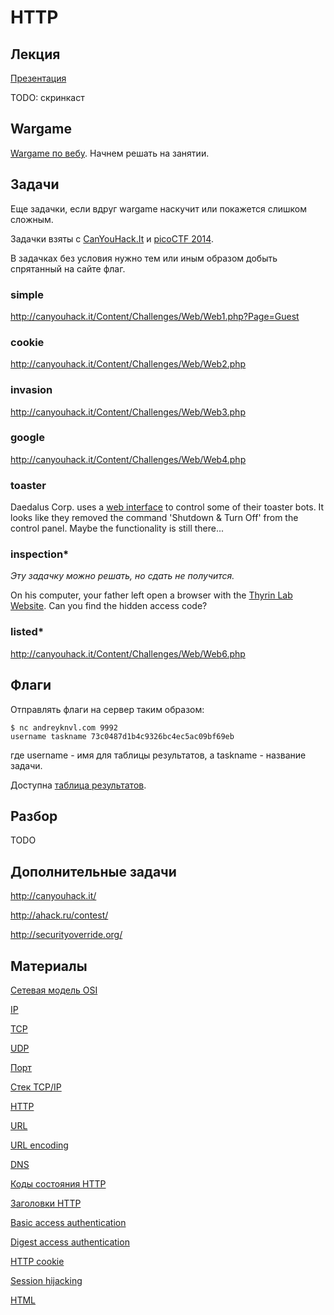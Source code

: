 HTTP
====

## Лекция

[Презентация](https://github.com/xairy/mipt-ctf/tree/master/03-net/01-http/slides.pdf)

TODO: скринкаст

## Wargame

[Wargame по вебу](http://overthewire.org/wargames/natas/).
Начнем решать на занятии.

## Задачи

Еще задачки, если вдруг wargame наскучит или покажется слишком сложным.

Задачки взяты с [CanYouHack.It](http://canyouhack.it/) и [picoCTF 2014](https://picoctf.com/).

В задачках без условия нужно тем или иным образом добыть спрятанный на сайте флаг.

### simple

http://canyouhack.it/Content/Challenges/Web/Web1.php?Page=Guest

### cookie

http://canyouhack.it/Content/Challenges/Web/Web2.php

### invasion

http://canyouhack.it/Content/Challenges/Web/Web3.php

### google

http://canyouhack.it/Content/Challenges/Web/Web4.php

### toaster

Daedalus Corp. uses a [web interface](http://web2014.picoctf.com/toaster-control-1040194/) to control some of their toaster bots. It looks like they removed the command 'Shutdown & Turn Off' from the control panel. Maybe the functionality is still there...

### inspection\*

_Эту задачку можно решать, но сдать не получится._

On his computer, your father left open a browser with the [Thyrin Lab Website](https://picoctf.com/api/autogen/serve/index.html?static=false&pid=28baa70afa1967ff63b201f687b7533e). Can you find the hidden access code?

### listed\*

http://canyouhack.it/Content/Challenges/Web/Web6.php


## Флаги

Отправлять флаги на сервер таким образом:
```
$ nc andreyknvl.com 9992
username taskname 73c0487d1b4c9326bc4ec5ac09bf69eb
```
где username - имя для таблицы результатов, а taskname - название задачи.

Доступна [таблица результатов](https://andreyknvl.com/mipt-ctf).


## Разбор

TODO


## Дополнительные задачи

http://canyouhack.it/

http://ahack.ru/contest/

http://securityoverride.org/

## Материалы

[Сетевая модель OSI](https://ru.wikipedia.org/wiki/%D0%A1%D0%B5%D1%82%D0%B5%D0%B2%D0%B0%D1%8F_%D0%BC%D0%BE%D0%B4%D0%B5%D0%BB%D1%8C_OSI)

[IP](https://ru.wikipedia.org/wiki/IP)

[TCP](https://ru.wikipedia.org/wiki/TCP)

[UDP](https://ru.wikipedia.org/wiki/UDP)

[Порт](https://ru.wikipedia.org/wiki/%D0%9F%D0%BE%D1%80%D1%82_(%D0%BA%D0%BE%D0%BC%D0%BF%D1%8C%D1%8E%D1%82%D0%B5%D1%80%D0%BD%D1%8B%D0%B5_%D1%81%D0%B5%D1%82%D0%B8))

[Стек TCP/IP](https://ru.wikipedia.org/wiki/TCP/IP)

[HTTP](https://ru.wikipedia.org/wiki/HTTP)

[URL](https://en.wikipedia.org/wiki/Uniform_Resource_Locator)

[URL encoding](https://en.wikipedia.org/wiki/Percent-encoding)

[DNS](https://ru.wikipedia.org/wiki/DNS)

[Коды состояния HTTP](https://ru.wikipedia.org/wiki/%D0%A1%D0%BF%D0%B8%D1%81%D0%BE%D0%BA_%D0%BA%D0%BE%D0%B4%D0%BE%D0%B2_%D1%81%D0%BE%D1%81%D1%82%D0%BE%D1%8F%D0%BD%D0%B8%D1%8F_HTTP)

[Заголовки HTTP](https://ru.wikipedia.org/wiki/%D0%97%D0%B0%D0%B3%D0%BE%D0%BB%D0%BE%D0%B2%D0%BA%D0%B8_HTTP)

[Basic access authentication](https://en.wikipedia.org/wiki/Basic_access_authentication)

[Digest access authentication](https://en.wikipedia.org/wiki/Digest_access_authentication)

[HTTP cookie](https://ru.wikipedia.org/wiki/HTTP_cookie)

[Session hijacking](https://en.wikipedia.org/wiki/Session_hijacking)

[HTML](https://ru.wikipedia.org/wiki/HTML)
